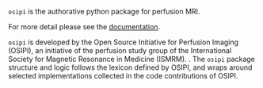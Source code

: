 `osipi` is the authorative python package for perfusion MRI. 

For more detail please see the [documentation](https://plaresmedima.github.io/osipi).

`osipi` is developed by the Open Source Initiative for Perfusion Imaging (OSIPI), an initiative of the perfusion study group of the International Society for Magnetic Resonance in Medicine (ISMRM).
.
The `osipi` package structure and logic follows the lexicon defined by OSIPI, and wraps around selected implementations collected in the code contributions of OSIPI.






